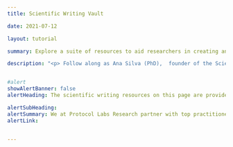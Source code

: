 ```yaml
---
title: Scientific Writing Vault

date: 2021-07-12

layout: tutorial

summary: Explore a suite of resources to aid researchers in creating and understanding scientific communications.

description: "<p> Follow along as Ana Silva (PhD),  founder of the Scientific Writing Vault, leads Protocol Labs researchers in three workshops: <i>Scientific Publication Structure</i>, <i>How to Read a Scientific Publication</i>, and <i>How to Choose the Type of a Scientific Publication</i>. These workshops are intended to help early-stage researchers develop effective scientific communication styles and interpret and utilize the scientific publications they encounter in their research careers. </p>"


#alert
showAlertBanner: false
alertHeading: The scientific writing resources on this page are provided as a service to the research community. Please credit Scientific Writing Vault when linking or citing.

alertSubHeading:
alertSummary: We at Protocol Labs Research partner with top practitioners to provide professional development tools for our researchers, and strive to make our learning resources available to the broader research community wherever possible. 
alertLink:


---
```

